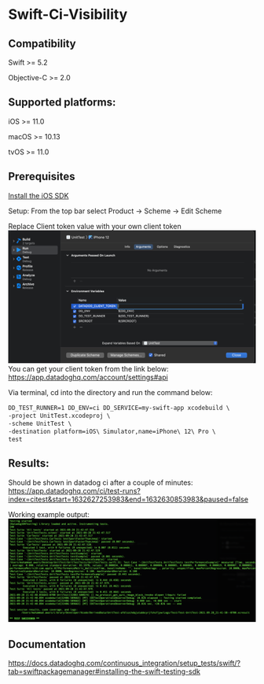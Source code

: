 # Swift-Ci-Visibility
 
## Compatibility 
Swift >= 5.2

Objective-C >= 2.0

## Supported platforms:

iOS >= 11.0

macOS >= 10.13

tvOS >= 11.0


## Prerequisites
[Install the iOS SDK](https://docs.datadoghq.com/continuous_integration/setup_tests/swift/?tab=swiftpackagemanager#installing-the-swift-testing-sdk) 

Setup:
From the top bar select Product -> Scheme -> Edit Scheme

Replace Client token value with your own client token
<br/> 
![image](test1.png)
<br/> 
You can get your client token from the link below:
https://app.datadoghq.com/account/settings#api 

Via terminal, cd into the directory and run the command below:
```
DD_TEST_RUNNER=1 DD_ENV=ci DD_SERVICE=my-swift-app xcodebuild \
-project UnitTest.xcodeproj \
-scheme UnitTest \
-destination platform=iOS\ Simulator,name=iPhone\ 12\ Pro \
test
```

## Results:
Should be shown in datadog ci after a couple of minutes:
https://app.datadoghq.com/ci/test-runs?index=citest&start=1632627253983&end=1632630853983&paused=false

Working example output:
![image](/test.png)

## Documentation
https://docs.datadoghq.com/continuous_integration/setup_tests/swift/?tab=swiftpackagemanager#installing-the-swift-testing-sdk
